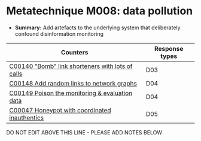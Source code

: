 # Metatechnique M008: data pollution

* **Summary:** Add artefacts to the underlying system that deliberately confound disinformation monitoring


| Counters | Response types |
| -------- | -------------- |
| [C00140 "Bomb" link shorteners with lots of calls](../../generated_pages/counters/C00140.md) | D03 |
| [C00148 Add random links to network graphs](../../generated_pages/counters/C00148.md) | D04 |
| [C00149 Poison the monitoring & evaluation data](../../generated_pages/counters/C00149.md) | D04 |
| [C00047 Honeypot with coordinated inauthentics](../../generated_pages/counters/C00047.md) | D05 |



DO NOT EDIT ABOVE THIS LINE - PLEASE ADD NOTES BELOW